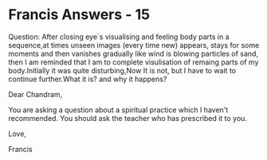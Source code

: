 # Francis Answers - 15

Question: After closing eye`s visualising and feeling body parts in a sequence,at times unseen images (every time new) appears, stays for some moments and then vanishes gradually like wind is blowing particles of sand, then I am reminded that I am to complete visulisation of remaing parts of my body.Initially it was quite disturbing,Now It is not, but I have to wait to continue further.What it is? and why it happens?

Dear Chandram,

You are asking a question about a spiritual practice which I haven't recommended. You should ask the teacher who has prescribed it to you.

Love,&nbsp;

Francis

